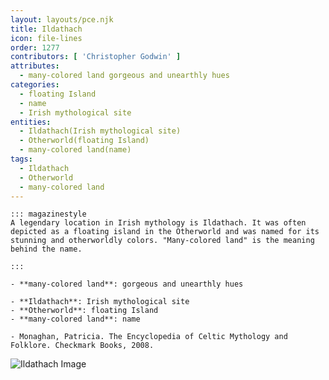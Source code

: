 ```yaml
---
layout: layouts/pce.njk
title: Ildathach
icon: file-lines
order: 1277
contributors: [ 'Christopher Godwin' ]
attributes:
  - many-colored land gorgeous and unearthly hues
categories:
  - floating Island
  - name
  - Irish mythological site
entities:
  - Ildathach(Irish mythological site)
  - Otherworld(floating Island)
  - many-colored land(name)
tags:
  - Ildathach
  - Otherworld
  - many-colored land
---
```

``` tab [group1:Info]
::: magazinestyle
A legendary location in Irish mythology is Ildathach. It was often depicted as a floating island in the Otherworld and was named for its stunning and otherworldly colors. "Many-colored land" is the meaning behind the name.

:::
```
``` tab [group1:Attributes]
- **many-colored land**: gorgeous and unearthly hues
```
``` tab [group1:Entities]
- **Ildathach**: Irish mythological site
- **Otherworld**: floating Island
- **many-colored land**: name
```
``` tab [group1:Sources]
- Monaghan, Patricia. The Encyclopedia of Celtic Mythology and Folklore. Checkmark Books, 2008.
```
![Ildathach Image]([None])
